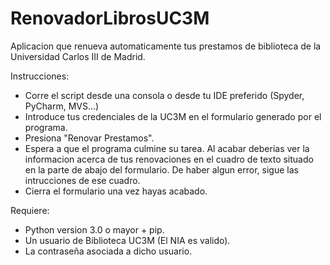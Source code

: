 # RenovadorLibrosUC3M
Aplicacion que renueva automaticamente tus prestamos de biblioteca de la Universidad Carlos III de Madrid.

Instrucciones:
- Corre el script desde una consola o desde tu IDE preferido (Spyder, PyCharm, MVS...)
- Introduce tus credenciales de la UC3M en el formulario generado por el programa. 
- Presiona "Renovar Prestamos".
- Espera a que el programa culmine su tarea. Al acabar deberias ver la informacion acerca de tus renovaciones en el cuadro de texto
situado en la parte de abajo del formulario. De haber algun error, sigue las intrucciones de ese cuadro. 
- Cierra el formulario una vez hayas acabado. 

Requiere: 
- Python version 3.0 o mayor + pip.
- Un usuario de Biblioteca UC3M (El NIA es valido).
- La contraseña asociada a dicho usuario. 
